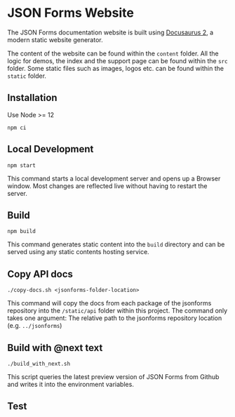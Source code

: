 # JSON Forms Website

The JSON Forms documentation website is built using [Docusaurus 2](https://v2.docusaurus.io/), a modern static website generator.

The content of the website can be found within the `content` folder.
All the logic for demos, the index and the support page can be found within the `src` folder.
Some static files such as images, logos etc. can be found within the `static` folder.

## Installation

Use Node >= 12

```console
npm ci
```

## Local Development

```console
npm start
```

This command starts a local development server and opens up a Browser window.
Most changes are reflected live without having to restart the server.

## Build

```console
npm build
```

This command generates static content into the `build` directory and can be served using any static contents hosting service.

## Copy API docs

```console
./copy-docs.sh <jsonforms-folder-location>
```

This command will copy the docs from each package of the jsonforms repository into the `/static/api` folder within this project.
The command only takes one argument: The relative path to the jsonforms repository location (e.g. `../jsonforms`)

## Build with @next text

```console
./build_with_next.sh
```

This script queries the latest preview version of JSON Forms from Github and writes it into the environment variables.

## Test